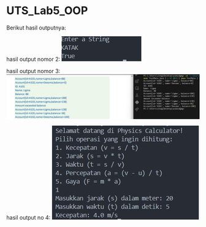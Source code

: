 # UTS_Lab5_OOP
Berikut hasil outputnya:

hasil output nomor 2:
![alt text](https://github.com/Venda-Alfingki/UTS_Lab5_OOP/blob/main/output%202.jpeg?raw=true)

hasil output nomor 3:
 ![alt text](https://github.com/Venda-Alfingki/UTS_Lab5_OOP/blob/main/output%203.jpeg?raw=true)


hasil output no 4:
![alt text](https://github.com/Venda-Alfingki/UTS_Lab5_OOP/blob/main/output%204.jpeg?raw=true)
